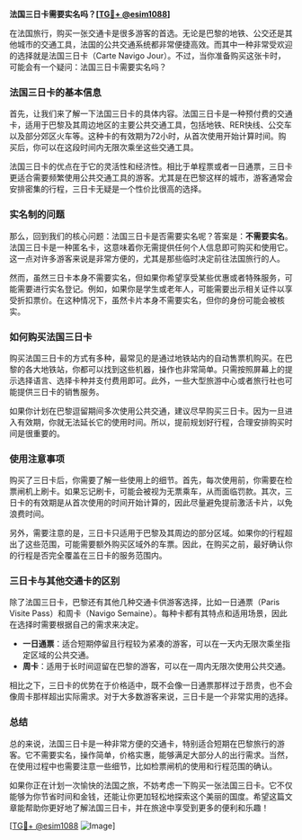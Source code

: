 **法国三日卡需要实名吗？[[TG💪+ @esim1088](https://t.me/s/esim1088)]**

在法国旅行，购买一张交通卡是很多游客的首选。无论是巴黎的地铁、公交还是其他城市的交通工具，法国的公共交通系统都非常便捷高效。而其中一种非常受欢迎的选择就是法国三日卡（Carte Navigo Jour）。不过，当你准备购买这张卡时，可能会有一个疑问：法国三日卡需要实名吗？

### 法国三日卡的基本信息

首先，让我们来了解一下法国三日卡的具体内容。法国三日卡是一种预付费的交通卡，适用于巴黎及其周边地区的主要公共交通工具，包括地铁、RER快线、公交车以及部分郊区火车等。这种卡的有效期为72小时，从首次使用开始计算时间。购买后，你可以在这段时间内无限次乘坐这些交通工具。

法国三日卡的优点在于它的灵活性和经济性。相比于单程票或者一日通票，三日卡更适合需要频繁使用公共交通工具的游客。尤其是在巴黎这样的城市，游客通常会安排密集的行程，三日卡无疑是一个性价比很高的选择。

### 实名制的问题

那么，回到我们的核心问题：法国三日卡是否需要实名呢？答案是：**不需要实名**。法国三日卡是一种匿名卡，这意味着你无需提供任何个人信息即可购买和使用它。这一点对许多游客来说是非常方便的，尤其是那些临时决定前往法国旅行的人。

然而，虽然三日卡本身不需要实名，但如果你希望享受某些优惠或者特殊服务，可能需要进行实名登记。例如，如果你是学生或老年人，可能需要出示相关证件以享受折扣票价。在这种情况下，虽然卡片本身不需要实名，但你的身份可能会被核实。

### 如何购买法国三日卡

购买法国三日卡的方式有多种，最常见的是通过地铁站内的自动售票机购买。在巴黎的各大地铁站，你都可以找到这些机器，操作也非常简单。只需按照屏幕上的提示选择语言、选择卡种并支付费用即可。此外，一些大型旅游中心或者旅行社也可能提供三日卡的销售服务。

如果你计划在巴黎逗留期间多次使用公共交通，建议尽早购买三日卡。因为一旦进入有效期，你就无法延长它的使用时间。所以，提前规划好行程，合理安排购买时间是很重要的。

### 使用注意事项

购买了三日卡后，你需要了解一些使用上的细节。首先，每次使用前，你需要在检票闸机上刷卡。如果忘记刷卡，可能会被视为无票乘车，从而面临罚款。其次，三日卡的有效期是从首次使用的时间开始计算的，因此尽量避免提前激活卡片，以免浪费时间。

另外，需要注意的是，三日卡只适用于巴黎及其周边的部分区域。如果你的行程超出了这些范围，可能需要额外购买区域外的车票。因此，在购买之前，最好确认你的行程是否完全覆盖在三日卡的服务范围内。

### 三日卡与其他交通卡的区别

除了法国三日卡，巴黎还有其他几种交通卡供游客选择，比如一日通票（Paris Visite Pass）和周卡（Navigo Semaine）。每种卡都有其特点和适用场景，因此在选择时需要根据自己的需求来决定。

- **一日通票**：适合短期停留且行程较为紧凑的游客，可以在一天内无限次乘坐指定区域的公共交通。
- **周卡**：适用于长时间逗留在巴黎的游客，可以在一周内无限次使用公共交通。

相比之下，三日卡的优势在于价格适中，既不会像一日通票那样过于昂贵，也不会像周卡那样超出实际需求。对于大多数游客来说，三日卡是一个非常实用的选择。

### 总结

总的来说，法国三日卡是一种非常方便的交通卡，特别适合短期在巴黎旅行的游客。它不需要实名，操作简单，价格实惠，能够满足大部分人的出行需求。当然，在使用过程中也需要注意一些细节，比如检票闸机的使用和行程范围的确认。

如果你正在计划一次愉快的法国之旅，不妨考虑一下购买一张法国三日卡。它不仅能够为你节省时间和金钱，还能让你更加轻松地探索这个美丽的国度。希望这篇文章能帮助你更好地了解法国三日卡，并在旅途中享受到更多的便利和乐趣！

[[TG💪+ @esim1088](https://t.me/s/esim1088) ![Image](https://i.postimg.cc/4NQfJmqS/Snipaste-2025-05-13-00-14-12.png)]